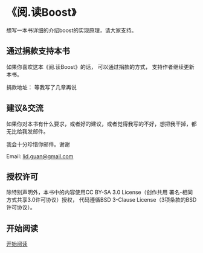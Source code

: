 # 《阅.读Boost》


想写一本书详细的介绍boost的实现原理，请大家支持。

## 通过捐款支持本书
如果你喜欢这本《阅.读Boost》的话， 可以通过捐款的方式， 支持作者继续更新本书。

捐款地址： 等我写了几章再说

## 建议&交流

如果你对本书有什么要求，或者好的建议，或者觉得我写的不好，想把我干掉，都无比给我发邮件。

我会十分珍惜你邮件。谢谢

Email: lid.guan@gmail.com


## 授权许可

除特别声明外，本书中的内容使用CC BY-SA 3.0 License（创作共用 署名-相同方式共享3.0许可协议）授权，
代码遵循BSD 3-Clause License（3项条款的BSD许可协议）。

## 开始阅读

[开始阅读](ebooks/00.00.目录.md)

